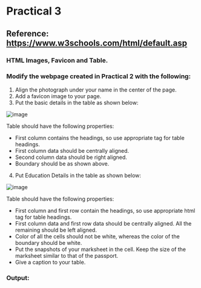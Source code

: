 # Practical 3
## Reference: https://www.w3schools.com/html/default.asp
### HTML Images, Favicon and Table.

### Modify the webpage created in Practical 2 with the following:

1. Align the photograph under your name in the center of the page.
2. Add a favicon image to your page.
3. Put the basic details in the table as shown below:

![image](https://github.com/vansh-seth/Web-tech-lab/assets/111755254/bc986230-3e9c-44de-b3f6-f8d36b10a5de)

Table should have the following properties:

  - First column contains the headings, so use appropriate tag for table headings.
  -  First column data should be centrally aligned.
  -  Second column data should be right aligned.
  -  Boundary should be as shown above.
  

4. Put Education Details in the table as shown below:

![image](https://github.com/vansh-seth/Web-tech-lab/assets/111755254/7ce789fe-ac0d-4408-baba-d909ba7e6ade)

Table should have the following properties:
- First column and first row contain the headings, so use appropriate html tag for table headings.
- First column data and first row data should be centrally aligned. All the remaining should be left aligned.
- Color of all the cells should not be white, whereas the color of the boundary should be white.
- Put the snapshots of your marksheet in the cell. Keep the size of the marksheet similar to that of the passport.
- Give a caption to your table.

### Output:

